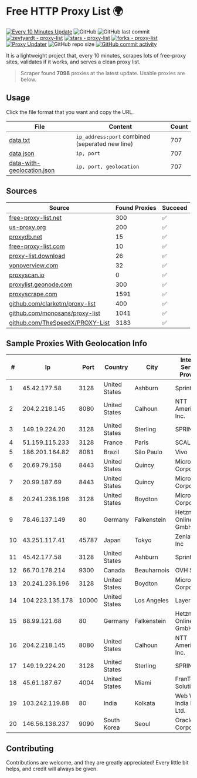 
# Free HTTP Proxy List 🌍

[![Every 10 Minutes Update](https://github.com/mertguvencli/http-proxy-list/actions/workflows/main.yml/badge.svg?branch=main)](https://github.com/mertguvencli/http-proxy-list/actions/workflows/main.yml)
![GitHub](https://img.shields.io/github/license/mertguvencli/http-proxy-list)
![GitHub last commit](https://img.shields.io/github/last-commit/mertguvencli/http-proxy-list)
[![zevtyardt - proxy-list](https://img.shields.io/static/v1?label=zevtyardt&message=proxy-list&color=blue&logo=github)](https://github.com/zevtyardt/proxy-list "Go to GitHub repo")
[![stars - proxy-list](https://img.shields.io/github/stars/zevtyardt/proxy-list?style=social)](https://github.com/zevtyardt/proxy-list)
[![forks - proxy-list](https://img.shields.io/github/forks/zevtyardt/proxy-list?style=social)](https://github.com/zevtyardt/proxy-list)
[![Proxy Updater](https://github.com/zevtyardt/proxy-list/workflows/Proxy%20Updater/badge.svg)](https://github.com/zevtyardt/proxy-list/actions?query=workflow:"Proxy+Updater")
![GitHub repo size](https://img.shields.io/github/repo-size/zevtyardt/proxy-list)
[![GitHub commit activity](https://img.shields.io/github/commit-activity/m/zevtyardt/proxy-list?logo=commits)](https://github.com/zevtyardt/proxy-list/commits/main)

It is a lightweight project that, every 10 minutes, scrapes lots of free-proxy sites, validates if it works, and serves a clean proxy list.

> Scraper found **7098** proxies at the latest update. Usable proxies are below.

## Usage

Click the file format that you want and copy the URL.

|File|Content|Count|
|----|-------|-----|
|[data.txt](https://raw.githubusercontent.com/mertguvencli/http-proxy-list/main/proxy-list/data.txt)|`ip_address:port` combined (seperated new line)|707|
|[data.json](https://raw.githubusercontent.com/mertguvencli/http-proxy-list/main/proxy-list/data.json)|`ip, port`|707|
|[data-with-geolocation.json](https://raw.githubusercontent.com/mertguvencli/http-proxy-list/main/proxy-list/data-with-geolocation.json)|`ip, port, geolocation`|707|

## Sources

|Source|Found Proxies|Succeed|
|------|-------------|-------|
|[free-proxy-list.net](https://free-proxy-list.net)|300|✅|
|[us-proxy.org](https://www.us-proxy.org)|200|✅|
|[proxydb.net](http://proxydb.net)|15|✅|
|[free-proxy-list.com](https://free-proxy-list.com/?page=&port=&type%5B%5D=http&type%5B%5D=https&up_time=0&search=Search)|10|✅|
|[proxy-list.download](https://www.proxy-list.download/HTTP)|26|✅|
|[vpnoverview.com](https://vpnoverview.com/privacy/anonymous-browsing/free-proxy-servers)|32|✅|
|[proxyscan.io](https://www.proxyscan.io)|0|✅|
|[proxylist.geonode.com](https://proxylist.geonode.com/api/proxy-list?limit=300&page=1&sort_by=lastChecked&sort_type=desc&protocols=http,https)|300|✅|
|[proxyscrape.com](https://api.proxyscrape.com/v2/?request=displayproxies&protocol=http&timeout=10000&country=all&ssl=all&anonymity=all)|1591|✅|
|[github.com/clarketm/proxy-list](https://raw.githubusercontent.com/clarketm/proxy-list/master/proxy-list-raw.txt)|400|✅|
|[github.com/monosans/proxy-list](https://raw.githubusercontent.com/monosans/proxy-list/main/proxies/http.txt)|1041|✅|
|[github.com/TheSpeedX/PROXY-List](https://raw.githubusercontent.com/TheSpeedX/PROXY-List/master/http.txt)|3183|✅|


## Sample Proxies With Geolocation Info

|#|Ip|Port|Country|City|Internet Service Provider|
|-|--|----|-------|----|-------------------------|
|1|45.42.177.58|3128|United States|Ashburn|Sprint|
|2|204.2.218.145|8080|United States|Calhoun|NTT America, Inc.|
|3|149.19.224.20|3128|United States|Sterling|SPRINT|
|4|51.159.115.233|3128|France|Paris|SCALEWAY|
|5|186.201.164.82|8081|Brazil|São Paulo|Vivo|
|6|20.69.79.158|8443|United States|Quincy|Microsoft Corporation|
|7|20.99.187.69|8443|United States|Quincy|Microsoft Corporation|
|8|20.241.236.196|3128|United States|Boydton|Microsoft Corporation|
|9|78.46.137.149|80|Germany|Falkenstein|Hetzner Online GmbH|
|10|43.251.117.41|45787|Japan|Tokyo|Zenlayer Inc|
|11|45.42.177.58|3128|United States|Ashburn|Sprint|
|12|66.70.178.214|9300|Canada|Beauharnois|OVH SAS|
|13|20.241.236.196|3128|United States|Boydton|Microsoft Corporation|
|14|104.223.135.178|10000|United States|Los Angeles|LayerHost|
|15|88.99.121.68|80|Germany|Falkenstein|Hetzner Online GmbH|
|16|204.2.218.145|8080|United States|Calhoun|NTT America, Inc.|
|17|149.19.224.20|3128|United States|Sterling|SPRINT|
|18|45.61.187.67|4004|United States|Miami|FranTech Solutions|
|19|103.242.119.88|80|India|Kolkata|Web Werks India Pvt. Ltd.|
|20|146.56.136.237|9090|South Korea|Seoul|Oracle Corporation|



## Contributing

Contributions are welcome, and they are greatly appreciated! Every
little bit helps, and credit will always be given.

